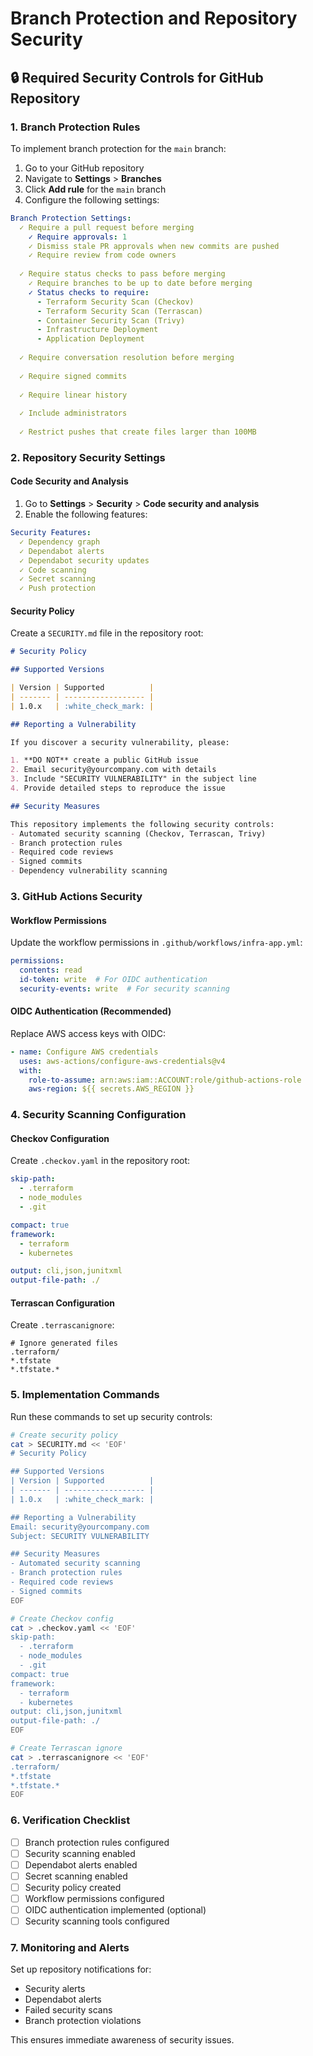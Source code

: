 # Branch Protection and Repository Security

## 🔒 Required Security Controls for GitHub Repository

### 1. Branch Protection Rules

To implement branch protection for the `main` branch:

1. Go to your GitHub repository
2. Navigate to **Settings** > **Branches**
3. Click **Add rule** for the `main` branch
4. Configure the following settings:

```yaml
Branch Protection Settings:
  ✓ Require a pull request before merging
    ✓ Require approvals: 1
    ✓ Dismiss stale PR approvals when new commits are pushed
    ✓ Require review from code owners
  
  ✓ Require status checks to pass before merging
    ✓ Require branches to be up to date before merging
    ✓ Status checks to require:
      - Terraform Security Scan (Checkov)
      - Terraform Security Scan (Terrascan)
      - Container Security Scan (Trivy)
      - Infrastructure Deployment
      - Application Deployment
  
  ✓ Require conversation resolution before merging
  
  ✓ Require signed commits
  
  ✓ Require linear history
  
  ✓ Include administrators
  
  ✓ Restrict pushes that create files larger than 100MB
```

### 2. Repository Security Settings

#### Code Security and Analysis
1. Go to **Settings** > **Security** > **Code security and analysis**
2. Enable the following features:

```yaml
Security Features:
  ✓ Dependency graph
  ✓ Dependabot alerts
  ✓ Dependabot security updates
  ✓ Code scanning
  ✓ Secret scanning
  ✓ Push protection
```

#### Security Policy
Create a `SECURITY.md` file in the repository root:

```markdown
# Security Policy

## Supported Versions

| Version | Supported          |
| ------- | ------------------ |
| 1.0.x   | :white_check_mark: |

## Reporting a Vulnerability

If you discover a security vulnerability, please:

1. **DO NOT** create a public GitHub issue
2. Email security@yourcompany.com with details
3. Include "SECURITY VULNERABILITY" in the subject line
4. Provide detailed steps to reproduce the issue

## Security Measures

This repository implements the following security controls:
- Automated security scanning (Checkov, Terrascan, Trivy)
- Branch protection rules
- Required code reviews
- Signed commits
- Dependency vulnerability scanning
```

### 3. GitHub Actions Security

#### Workflow Permissions
Update the workflow permissions in `.github/workflows/infra-app.yml`:

```yaml
permissions:
  contents: read
  id-token: write  # For OIDC authentication
  security-events: write  # For security scanning
```

#### OIDC Authentication (Recommended)
Replace AWS access keys with OIDC:

```yaml
- name: Configure AWS credentials
  uses: aws-actions/configure-aws-credentials@v4
  with:
    role-to-assume: arn:aws:iam::ACCOUNT:role/github-actions-role
    aws-region: ${{ secrets.AWS_REGION }}
```

### 4. Security Scanning Configuration

#### Checkov Configuration
Create `.checkov.yaml` in the repository root:

```yaml
skip-path:
  - .terraform
  - node_modules
  - .git

compact: true
framework:
  - terraform
  - kubernetes

output: cli,json,junitxml
output-file-path: ./
```

#### Terrascan Configuration
Create `.terrascanignore`:

```
# Ignore generated files
.terraform/
*.tfstate
*.tfstate.*
```

### 5. Implementation Commands

Run these commands to set up security controls:

```bash
# Create security policy
cat > SECURITY.md << 'EOF'
# Security Policy

## Supported Versions
| Version | Supported          |
| ------- | ------------------ |
| 1.0.x   | :white_check_mark: |

## Reporting a Vulnerability
Email: security@yourcompany.com
Subject: SECURITY VULNERABILITY

## Security Measures
- Automated security scanning
- Branch protection rules
- Required code reviews
- Signed commits
EOF

# Create Checkov config
cat > .checkov.yaml << 'EOF'
skip-path:
  - .terraform
  - node_modules
  - .git
compact: true
framework:
  - terraform
  - kubernetes
output: cli,json,junitxml
output-file-path: ./
EOF

# Create Terrascan ignore
cat > .terrascanignore << 'EOF'
.terraform/
*.tfstate
*.tfstate.*
EOF
```

### 6. Verification Checklist

- [ ] Branch protection rules configured
- [ ] Security scanning enabled
- [ ] Dependabot alerts enabled
- [ ] Secret scanning enabled
- [ ] Security policy created
- [ ] Workflow permissions configured
- [ ] OIDC authentication implemented (optional)
- [ ] Security scanning tools configured

### 7. Monitoring and Alerts

Set up repository notifications for:
- Security alerts
- Dependabot alerts
- Failed security scans
- Branch protection violations

This ensures immediate awareness of security issues.
